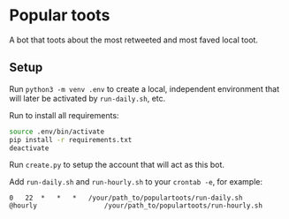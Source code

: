 # Popular toots

A bot that toots about the most retweeted and most faved local toot.

## Setup

Run `python3 -m venv .env` to create a local, independent environment that will later be activated by `run-daily.sh`, etc.

Run to install all requirements:
```bash
source .env/bin/activate
pip install -r requirements.txt
deactivate
```

Run `create.py` to setup the account that will act as this bot.

Add `run-daily.sh` and `run-hourly.sh` to your `crontab -e`, for example:

```
0	22	*	*	*	/your/path_to/populartoots/run-daily.sh
@hourly					/your/path_to/populartoots/run-hourly.sh
```
